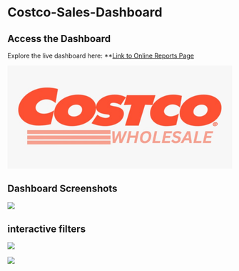 # Costco-Sales-Dashboard

## **Access the Dashboard**  
Explore the live dashboard here: **[Link to Online Reports Page](https://app.powerbi.com/view?r=eyJrIjoiMmUwZTMyZmMtZDdmMy00NGFlLTk2MWUtNzFhOGE1NWIxY2U0IiwidCI6ImRmYzZlYTk5LTg4NDAtNDJhMS1hYzk4LWIxOTYyMTlmNWNhYyJ9&embedImagePlaceholder=true)

![](logo.new.png)

## **Dashboard Screenshots**

![](Costco.Dashboard1.png)

## interactive filters

![](Costco.Dashboard2.png)


![](Costco.Dashboard3.png)

